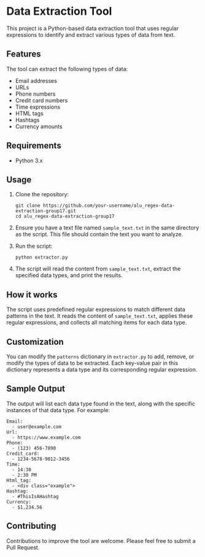 # Data Extraction Tool

This project is a Python-based data extraction tool that uses regular expressions to identify and extract various types of data from text.

## Features

The tool can extract the following types of data:
- Email addresses
- URLs
- Phone numbers
- Credit card numbers
- Time expressions
- HTML tags
- Hashtags
- Currency amounts

## Requirements

- Python 3.x

## Usage

1. Clone the repository:
   ```
   git clone https://github.com/your-username/alu_regex-data-extraction-group17.git
   cd alu_regex-data-extraction-group17
   ```

2. Ensure you have a text file named `sample_text.txt` in the same directory as the script. This file should contain the text you want to analyze.

3. Run the script:
   ```
   python extractor.py
   ```

4. The script will read the content from `sample_text.txt`, extract the specified data types, and print the results.

## How it works

The script uses predefined regular expressions to match different data patterns in the text. It reads the content of `sample_text.txt`, applies these regular expressions, and collects all matching items for each data type.

## Customization

You can modify the `patterns` dictionary in `extractor.py` to add, remove, or modify the types of data to be extracted. Each key-value pair in this dictionary represents a data type and its corresponding regular expression.

## Sample Output

The output will list each data type found in the text, along with the specific instances of that data type. For example:

```
Email:
  - user@example.com
Url:
  - https://www.example.com
Phone:
  - (123) 456-7890
Credit_card:
  - 1234-5678-9012-3456
Time:
  - 14:30
  - 2:30 PM
Html_tag:
  - <div class="example">
Hashtag:
  - #ThisIsAHashtag
Currency:
  - $1,234.56
```

## Contributing

Contributions to improve the tool are welcome. Please feel free to submit a Pull Request.
